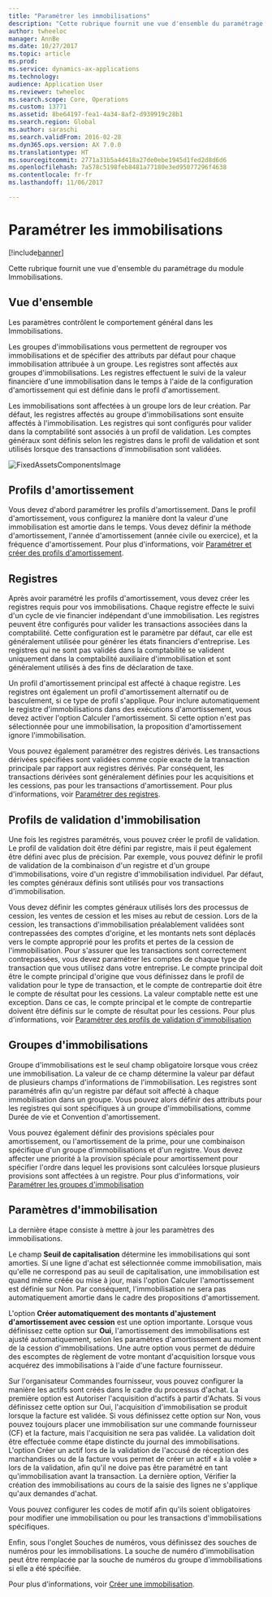 ```yaml
---
title: "Paramétrer les immobilisations"
description: "Cette rubrique fournit une vue d'ensemble du paramétrage du module Immobilisations."
author: twheeloc
manager: AnnBe
ms.date: 10/27/2017
ms.topic: article
ms.prod: 
ms.service: dynamics-ax-applications
ms.technology: 
audience: Application User
ms.reviewer: twheeloc
ms.search.scope: Core, Operations
ms.custom: 13771
ms.assetid: 8be64197-fea1-4a34-8af2-d939919c28b1
ms.search.region: Global
ms.author: saraschi
ms.search.validFrom: 2016-02-28
ms.dyn365.ops.version: AX 7.0.0
ms.translationtype: HT
ms.sourcegitcommit: 2771a31b5a4d418a27de0ebe1945d1fed2d8d6d6
ms.openlocfilehash: 7a578c5198feb8481a77180e3ed95077296f4638
ms.contentlocale: fr-fr
ms.lasthandoff: 11/06/2017

---
```


# <a name="set-up-fixed-assets"></a>Paramétrer les immobilisations

[!include[banner](../includes/banner.md)]


Cette rubrique fournit une vue d'ensemble du paramétrage du module Immobilisations.

<a name="overview"></a>Vue d'ensemble
--------
Les paramètres contrôlent le comportement général dans les Immobilisations.

Les groupes d'immobilisations vous permettent de regrouper vos immobilisations et de spécifier des attributs par défaut pour chaque immobilisation attribuée à un groupe. Les registres sont affectés aux groupes d'immobilisations. Les registres effectuent le suivi de la valeur financière d'une immobilisation dans le temps à l'aide de la configuration d'amortissement qui est définie dans le profil d'amortissement.

Les immobilisations sont affectées à un groupe lors de leur création. Par défaut, les registres affectés au groupe d'immobilisations sont ensuite affectés à l'immobilisation. Les registres qui sont configurés pour valider dans la comptabilité sont associés à un profil de validation. Les comptes généraux sont définis selon les registres dans le profil de validation et sont utilisés lorsque des transactions d'immobilisation sont validées. 

![FixedAssetsComponentsImage](./media/FAComponents_Updated.png)

## <a name="depreciation-profiles"></a>Profils d'amortissement
Vous devez d'abord paramétrer les profils d'amortissement. Dans le profil d'amortissement, vous configurez la manière dont la valeur d'une immobilisation est amortie dans le temps. Vous devez définir la méthode d'amortissement, l'année d'amortissement (année civile ou exercice), et la fréquence d'amortissement. Pour plus d'informations, voir [Paramétrer et créer des profils d'amortissement](tasks/set-up-depreciation-profiles.md).

## <a name="books"></a>Registres
Après avoir paramétré les profils d'amortissement, vous devez créer les registres requis pour vos immobilisations. Chaque registre effecte le suivi d'un cycle de vie financier indépendant d'une immobilisation. Les registres peuvent être configurés pour valider les transactions associées dans la comptabilité. Cette configuration est le paramètre par défaut, car elle est généralement utilisée pour générer les états financiers d'entreprise. Les registres qui ne sont pas validés dans la comptabilité se valident uniquement dans la comptabilité auxiliaire d'immobilisation et sont généralement utilisés à des fins de déclaration de taxe.

Un profil d'amortissement principal est affecté à chaque registre. Les registres ont également un profil d'amortissement alternatif ou de basculement, si ce type de profil s'applique. Pour inclure automatiquement le registre d'immobilisations dans des exécutions d'amortissement, vous devez activer l'option Calculer l'amortissement. Si cette option n'est pas sélectionnée pour une immobilisation, la proposition d'amortissement ignore l'immobilisation.

Vous pouvez également paramétrer des registres dérivés. Les transactions dérivées spécifiées sont validées comme copie exacte de la transaction principale par rapport aux registres dérivés. Par conséquent, les transactions dérivées sont généralement définies pour les acquisitions et les cessions, pas pour les transactions d'amortissement.
Pour plus d'informations, voir [Paramétrer des registres](tasks/set-up-value-models.md).

## <a name="fixed-asset-posting-profiles"></a>Profils de validation d'immobilisation
Une fois les registres paramétrés, vous pouvez créer le profil de validation. Le profil de validation doit être défini par registre, mais il peut également être défini avec plus de précision. Par exemple, vous pouvez définir le profil de validation de la combinaison d'un registre et d'un groupe d'immobilisations, voire d'un registre d'immobilisation individuel. Par défaut, les comptes généraux définis sont utilisés pour vos transactions d'immobilisation.

Vous devez définir les comptes généraux utilisés lors des processus de cession, les ventes de cession et les mises au rebut de cession. Lors de la cession, les transactions d'immobilisation préalablement validées sont contrepassées des comptes d'origine, et les montants nets sont déplacés vers le compte approprié pour les profits et pertes de la cession de l'immobilisation. Pour s'assurer que les transactions sont correctement contrepassées, vous devez paramétrer les comptes de chaque type de transaction que vous utilisez dans votre entreprise. Le compte principal doit être le compte principal d'origine que vous définissez dans le profil de validation pour le type de transaction, et le compte de contrepartie doit être le compte de résultat pour les cessions. La valeur comptable nette est une exception. Dans ce cas, le compte principal et le compte de contrepartie doivent être définis sur le compte de résultat pour les cessions. Pour plus d'informations, voir [Paramétrer des profils de validation d'immobilisation](tasks/set-up-fixed-asset-posting-profiles.md)

## <a name="fixed-asset-groups"></a>Groupes d'immobilisations
Groupe d'immobilisations est le seul champ obligatoire lorsque vous créez une immobilisation. La valeur de ce champ détermine la valeur par défaut de plusieurs champs d'informations de l'immobilisation. Les registres sont paramétrés afin qu'un registre par défaut soit affecté à chaque immobilisation dans un groupe. Vous pouvez alors définir des attributs pour les registres qui sont spécifiques à un groupe d'immobilisations, comme Durée de vie et Convention d'amortissement.

Vous pouvez également définir des provisions spéciales pour amortissement, ou l'amortissement de la prime, pour une combinaison spécifique d'un groupe d'immobilisations et d'un registre. Vous devez affecter une priorité à la provision spéciale pour amortissement pour spécifier l'ordre dans lequel les provisions sont calculées lorsque plusieurs provisions sont affectées à un registre. Pour plus d'informations, voir [Paramétrer les groupes d'immobilisation](tasks/set-up-fixed-asset-groups.md)

## <a name="fixed-asset-parameters"></a>Paramètres d'immobilisation
La dernière étape consiste à mettre à jour les paramètres des immobilisations.

Le champ **Seuil de capitalisation** détermine les immobilisations qui sont amorties. Si une ligne d'achat est sélectionnée comme immobilisation, mais qu'elle ne correspond pas au seuil de capitalisation, une immobilisation est quand même créée ou mise à jour, mais l'option Calculer l'amortissement est définie sur Non. Par conséquent, l'immobilisation ne sera pas automatiquement amortie dans le cadre des propositions d'amortissement.

L'option **Créer automatiquement des montants d'ajustement d'amortissement avec cession** est une option importante. Lorsque vous définissez cette option sur **Oui**, l'amortissement des immobilisations est ajusté automatiquement, selon les paramètres d'amortissement au moment de la cession d'immobilisations. Une autre option vous permet de déduire des escomptes de règlement de votre montant d'acquisition lorsque vous acquérez des immobilisations à l'aide d'une facture fournisseur.

Sur l'organisateur Commandes fournisseur, vous pouvez configurer la manière les actifs sont créés dans le cadre du processus d'achat. La première option est Autoriser l'acquisition d'actifs à partir d'Achats. Si vous définissez cette option sur Oui, l'acquisition d'immobilisation se produit lorsque la facture est validée. Si vous définissez cette option sur Non, vous pouvez toujours placer une immobilisation sur une commande fournisseur (CF) et la facture, mais l'acquisition ne sera pas validée. La validation doit être effectuée comme étape distincte du journal des immobilisations. L'option Créer un actif lors de la validation de l'accusé de réception des marchandises ou de la facture vous permet de créer un actif « à la volée » lors de la validation, afin qu'il ne doive pas être paramétré en tant qu'immobilisation avant la transaction. La dernière option, Vérifier la création des immobilisations au cours de la saisie des lignes ne s'applique qu'aux demandes d'achat.

Vous pouvez configurer les codes de motif afin qu'ils soient obligatoires pour modifier une immobilisation ou pour les transactions d'immobilisations spécifiques.

Enfin, sous l'onglet Souches de numéros, vous définissez des souches de numéros pour les immobilisations. La souche de numéro d'immobilisation peut être remplacée par la souche de numéros du groupe d'immobilisations si elle a été spécifiée.

Pour plus d'informations, voir [Créer une immobilisation](tasks/create-fixed-asset.md).


